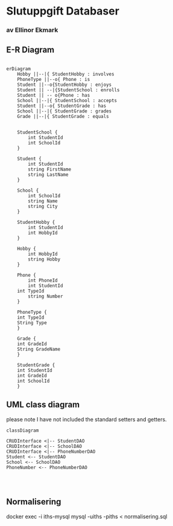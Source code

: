 # Slutuppgift Databaser

### av Ellinor Ekmark



## E-R Diagram


```mermaid

erDiagram    
    Hobby ||--|{ StudentHobby : involves
    PhoneType ||--o{ Phone : is
    Student ||--o{StudentHobby : enjoys
    Student || --|{StudentSchool : enrolls
    Student || -- o{Phone : has
    School ||--|{ StudentSchool : accepts
    Student ||--o{ StudentGrade : has
    School ||--|{ StudentGrade : grades
    Grade ||--|{ StudentGrade : equals
    
    
    StudentSchool {
        int StudentId
        int SchoolId
    }
    
    Student {
        int StudentId
        string FirstName
        string LastName
    }
    
    School {
        int SchoolId
        string Name
        string City
    }

    StudentHobby {
        int StudentId
        int HobbyId
    }

    Hobby {
        int HobbyId
        string Hobby
    }

    Phone {
        int PhoneId
        int StudentId
	int TypeId
        string Number
    }

    PhoneType {
	int TypeId
	String Type
    }

    Grade {
	int GradeId
	String GradeName
    }

    StudentGrade {
	int StudentId
	int GradeId
	int SchoolId
    }

```
## UML class diagram
please note I have not included the standard setters and getters.

```mermaid
classDiagram

CRUDInterface <|-- StudentDAO
CRUDInterface <|-- SchoolDAO
CRUDInterface <|-- PhoneNumberDAO
Student <-- StudentDAO
School <-- SchoolDAO
PhoneNumber <-- PhoneNumberDAO




```


## Normalisering

docker exec -i iths-mysql mysql -uiths -piths < normalisering.sql
